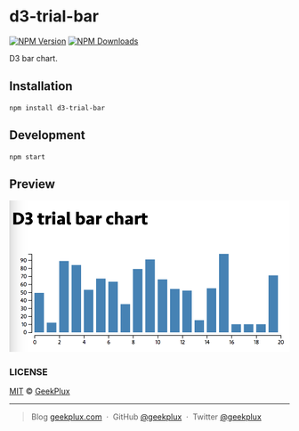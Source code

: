 # d3-trial-bar


[![NPM Version][npm-image]][npm-url]
[![NPM Downloads][downloads-image]][downloads-url]

D3 bar chart.


## Installation

```
npm install d3-trial-bar
```

## Development

```
npm start
```

## Preview

![](./preview/d3-trial-bar.png)

### LICENSE

[MIT](LICENSE) &copy; [GeekPlux](https://github.com/geekplux)


---

> Blog [geekplux.com](http://geekplux.com) &nbsp;&middot;&nbsp;
> GitHub [@geekplux](https://github.com/geekplux) &nbsp;&middot;&nbsp;
> Twitter [@geekplux](https://twitter.com/geekplux)


[npm-image]: https://img.shields.io/npm/v/d3-trial-bar.svg?style=flat-square
[npm-url]: https://npmjs.org/package/d3-trial-bar
[downloads-image]: https://img.shields.io/npm/dm/d3-trial-bar.svg?style=flat-square
[downloads-url]: https://npmjs.org/package/d3-trial-bar
